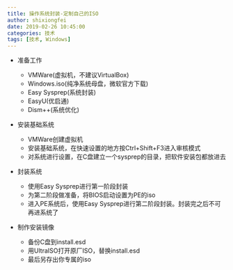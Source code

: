 ```yaml
---
title: 操作系统封装-定制自己的ISO
author: shixiongfei
date: 2019-02-26 10:45:00
categories: 技术
tags: [技术, Windows]
---
```


- 准备工作
  - VMWare(虚拟机，不建议VirtualBox)
  - Windows.iso(纯净系统母盘，微软官方下载)
  - Easy Sysprep(系统封装)
  - EasyU(优启通)
  - Dism++(系统优化)

- 安装基础系统
  - VMWare创建虚拟机
  - 安装基础系统，在快速设置的地方按Ctrl+Shift+F3进入审核模式
  - 对系统进行设置，在C盘建立一个sysprep的目录，把软件安装包都放进去

- 封装系统
  - 使用Easy Sysprep进行第一阶段封装
  - 为第二阶段做准备，将BIOS启动设置为PE的iso
  - 进入PE系统后，使用Easy Sysprep进行第二阶段封装。封装完之后不可再进系统了

- 制作安装镜像
  - 备份C盘到install.esd
  - 用UltraISO打开原厂ISO，替换install.esd
  - 最后另存出你专属的iso
